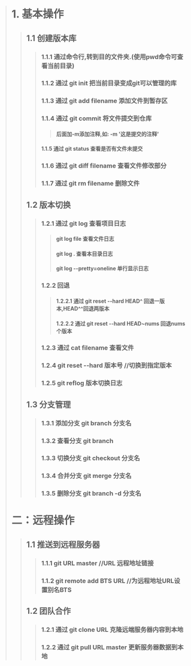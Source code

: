 ># 1.  基本操作
>>## 1.1  创建版本库
>>>### 1.1.1  通过命令行,转到目的文件夹.(使用pwd命令可查看当前目录)
>>>### 1.1.2  通过 git init 把当前目录变成git可以管理的库
>>>### 1.1.3  通过 git add filename    添加文件到暂存区
>>>### 1.1.4  通过 git commit    将文件提交到仓库
>>>>####  后面加-m添加注释,如: -m '这是提交的注释'
>>>#### 1.1.5  通过  git status 查看是否有文件未提交
>>>### 1.1.6  通过  git diff  filename      查看文件修改部分
>>>### 1.1.7  通过  git rm filename     删除文件
>>## 1.2  版本切换
>>> ### 1.2.1  通过 git log 查看项目日志
>>>>#### git log file  查看文件日志
>>>>#### git log .   查看本目录日志
>>>>#### git log --pretty=oneline  单行显示日志
>>> ### 1.2.2 回退
>>>> #### 1.2.2.1  通过  git reset  --hard HEAD^  回退一版本,HEAD^^回退两版本
>>>> #### 1.2.2.2 通过  git reset  --hard HEAD~nums  回退nums个版本
>>> ### 1.2.3  通过  cat filename  查看文件
>>>### 1.2.4   git reset --hard 版本号  //切换到指定版本
>>>### 1.2.5   git reflog   版本切换日志
>>## 1.3 分支管理
>>>### 1.3.1 添加分支  git branch 分支名
>>>### 1.3.2 查看分支  git branch
>>>### 1.3.3 切换分支  git checkout 分支名
>>>### 1.3.4 合并分支  git merge 分支名
>>>### 1.3.5 删除分支  git branch -d 分支名
># 二：远程操作
>>## 1.1  推送到远程服务器
>>>### 1.1.1  git URL master    //URL  远程地址链接
>>>### 1.1.2  git remote add BTS URL    //为远程地址URL设置别名BTS
>>## 1.2  团队合作
>>>### 1.2.1  通过 git clone URL   克隆远端服务器内容到本地
>>>### 1.2.2  通过 git pull URL master 更新服务器数据到本地